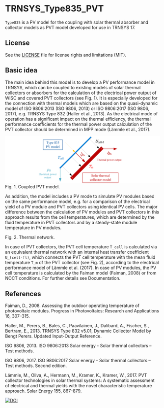 # TRNSYS_Type835_PVT
`Type835` is a PV model for the coupling with solar thermal absorber and collector models as PVT model developed for use in TRNSYS 17.

## License
See the [LICENSE](LICENSE) file for license rights and limitations (MIT).

## Basic idea
The main idea behind this model is to develop a PV performance model in TRNSYS, which can be coupled to existing models of solar thermal collectors or absorbers for the calculation of the electrical power output of WISC and covered PVT collectors (see Fig. 1). It is especially developed for the connection with thermal models which are based on the quasi-dynamic model of ISO 9806:2013 (ISO 9806, 2013) or ISO 9806:2017 (ISO 9806, 2017), e.g. TRNSYS Type 832 (Haller et al., 2013). As the electrical mode of operation has a significant impact on the thermal efficiency, the thermal performance coefficients for the thermal power output calculation of the PVT collector should be determined in MPP mode (Lämmle et al., 2017).  

![](Figures/Type835.png) 
Fig. 1. Coupled PVT model. 

As addition, the model includes a PV mode to simulate PV modules based on the same performance model, e.g. for a comparison of the electrical yield of a PV module and PVT collectors using identical PV cells. The major difference between the calculation of PV modules and PVT collectors in this approach results from the cell temperatures, which are determined by the fluid temperature in PVT collectors and by a steady-state module temperature in PV modules.

Fig. 2. Thermal network. 

In case of PVT collectors, the PVT cell temperature `T_cell` is calculated via an equivalent thermal network with an internal heat transfer coefficient `U_(cell-fl)`, which connects the PVT cell temperature with the mean fluid temperature `T_m` of the PVT collector (see Fig. 2), according to the electrical performance model of Lämmle et al. (2017). In case of PV modules, the PV cell temperature is calculated by the Faiman model (Faiman, 2008) or from NOCT conditions.  For further details see Documentation.

## References
Faiman, D., 2008. Assessing the outdoor operating temperature of photovoltaic modules. Progress in Photovoltaics: Research and Applications 16, 307–315.

Haller, M., Perers, B., Bales, C., Paavilainen, J., Dalibard, A., Fischer, S., Bertram, E., 2013. TRNSYS Type 832 v5.01, Dynamic Collector Model by Bengt Perers. Updated Input-Output Reference. 

ISO 9806, 2013. ISO 9806:2013 Solar energy - Solar thermal collectors – Test methods.

ISO 9806, 2017. ISO 9806:2017 Solar energy - Solar thermal collectors – Test methods. Second edition.

Lämmle, M., Oliva, A., Hermann, M., Kramer, K., Kramer, W., 2017. PVT collector technologies in solar thermal systems: A systematic assessment of electrical and thermal yields with the novel characteristic temperature approach. Solar Energy 155, 867-879.

[![DOI](https://zenodo.org/badge/DOI/10.5281/zenodo.1446414.svg)](https://doi.org/10.5281/zenodo.1446414)

